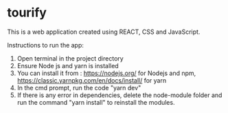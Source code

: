 # tourify
This is a web application created using REACT, CSS and JavaScript.

Instructions to run the app:
1. Open terminal in the project directory
2. Ensure Node js and yarn is installed
3. You can install it from : https://nodejs.org/ for Nodejs and npm, https://classic.yarnpkg.com/en/docs/install/ for yarn
4. In the cmd prompt, run the code "yarn dev"
5. If there is any error in dependencies, delete the node-module folder and run the command "yarn install" to reinstall the modules.
